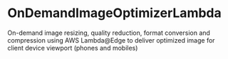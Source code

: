 # OnDemandImageOptimizerLambda
On-demand image resizing, quality reduction, format conversion and compression using AWS Lambda@Edge to deliver optimized image for client device viewport (phones and mobiles)
